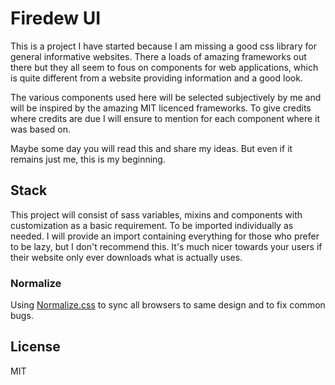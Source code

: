 # Firedew UI

This is a project I have started because I am missing a good css library for general informative websites.
There a loads of amazing frameworks out there but they all seem to fous on components for web applications, 
which is quite different from a website providing information and a good look.

The various components used here will be selected subjectively by me and will be inspired
by the amazing MIT licenced frameworks. To give credits where credits are due I will ensure
to mention for each component where it was based on.

Maybe some day you will read this and share my ideas. But even if it remains just me, this is my beginning.

## Stack
This project will consist of sass variables, mixins and components with customization as a basic requirement. 
To be imported individually as needed. I will provide an import containing everything for those who prefer to be lazy, but I don't recommend this.
It's much nicer towards your users if their website only ever downloads what is actually uses.

### Normalize
Using [Normalize.css](https://necolas.github.io/normalize.css]Normalize.css) to sync all browsers to same design and to fix common bugs.


## License
MIT
